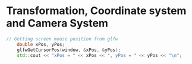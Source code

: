 
# Transformation, Coordinate system and Camera System

```cpp
// Getting screen mouse position from glfw
    double xPos, yPos;
    glfwGetCursorPos(window, &xPos, &yPos);
    std::cout << "xPos = " << xPos << ", yPos = " << yPos << "\n";
```
